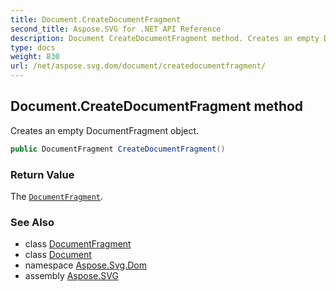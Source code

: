 ```yaml
---
title: Document.CreateDocumentFragment
second_title: Aspose.SVG for .NET API Reference
description: Document CreateDocumentFragment method. Creates an empty DocumentFragment object
type: docs
weight: 830
url: /net/aspose.svg.dom/document/createdocumentfragment/
---
```

## Document.CreateDocumentFragment method

Creates an empty DocumentFragment object.

```csharp
public DocumentFragment CreateDocumentFragment()
```

### Return Value

The [`DocumentFragment`](../../documentfragment/).

### See Also

* class [DocumentFragment](../../documentfragment/)
* class [Document](../)
* namespace [Aspose.Svg.Dom](../../../aspose.svg.dom/)
* assembly [Aspose.SVG](../../../)
